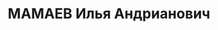 ---
title: МАМАЕВ Илья Андрианович
description: 'Род. в 1898, Башкирская АССР.

  Приговор: 28.12.1937 – ВМН'
---